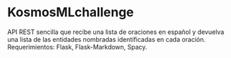 # KosmosMLchallenge
API REST sencilla que recibe una lista de oraciones en español y devuelva una lista de las entidades nombradas identificadas en cada oración.
Requerimientos: 
Flask,
Flask-Markdown,
Spacy.
